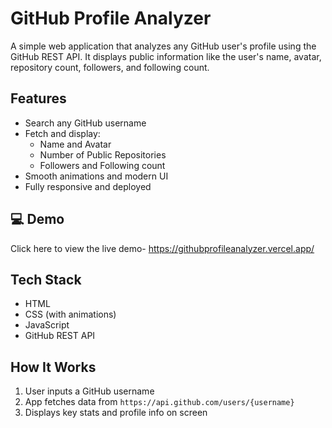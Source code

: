# GitHub Profile Analyzer

A simple web application that analyzes any GitHub user's profile using the GitHub REST API. It displays public information like the user's name, avatar, repository count, followers, and following count.

## Features

- Search any GitHub username
- Fetch and display:
  - Name and Avatar
  - Number of Public Repositories
  - Followers and Following count
-  Smooth animations and modern UI
-  Fully responsive and deployed

## 💻 Demo

Click here to view the live demo- https://githubprofileanalyzer.vercel.app/


## Tech Stack

- HTML
- CSS (with animations)
- JavaScript
- GitHub REST API

## How It Works

1. User inputs a GitHub username
2. App fetches data from `https://api.github.com/users/{username}`
3. Displays key stats and profile info on screen
